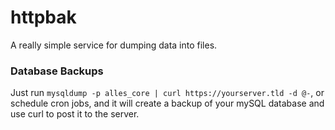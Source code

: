# httpbak
A really simple service for dumping data into files.

### Database Backups
Just run `mysqldump -p alles_core | curl https://yourserver.tld -d @-`, or schedule cron jobs, and it will create a backup of your mySQL database and use curl to post it to the server.